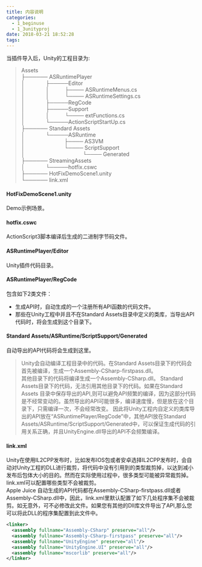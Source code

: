 ```yaml
---
title: 内容说明
categories:
  - 1_beginuse
  - 1_3unityproj
date: 2018-03-21 18:52:28
tags:
---
```

当插件导入后，Unity的工程目录为:

> Assets  
> ├────── ASRuntimePlayer  
> │        ├─────Editor  
> │        │      ├──── ASRuntimeMenus.cs   
> │        │      └──── ASRuntimeSettings.cs  
> │        ├─────RegCode  
> │        ├─────Support  
> │        │      └──── extFunctions.cs  
> │        └─────ActionScriptStartUp.cs  
> ├────── Standard Assets  
> │        └─────ASRuntime  
> │               ├──── AS3VM  
> │               └──── ScriptSupport  
> │                      └──── Generated  
> ├────── StreamingAssets  
> │        └─────hotfix.cswc  
> ├────── HotFixDemoScene1.unity  
> └────── link.xml             

#### HotFixDemoScene1.unity ####
Demo示例场景。
#### hotfix.cswc ####
ActionScript3脚本编译后生成的二进制字节码文件。
#### ASRuntimePlayer/Editor ####
Unity插件代码目录。
#### ASRuntimePlayer/RegCode ####
包含如下2类文件：
- 生成API时，自动生成的一个注册所有API函数的代码文件。
- 那些在Unity工程中并且不在Standard Assets目录中定义的类库，当导出API代码时，将会生成到这个目录下。  


#### Standard Assets/ASRuntime/ScriptSupport/Generated ####
自动导出的API代码将会生成到这里。

> Unity会自动编译工程目录中的代码。在Standard Assets目录下的代码会首先被编译，生成一个Assembly-CSharp-firstpass.dll。  
> 其他目录下的代码将编译生成一个Assembly-CSharp.dll。
> Standard Assets目录下的代码，无法引用其他目录下的代码。如果在Standard Assets 目录中保存导出的API,则可以避免API频繁的编译，因为这部分代码是不经常变动的。虽然导出的API可能很多，编译速度慢，但是放在这个目录下，只需编译一次，不会经常改变。
> 因此将Unity工程内自定义的类库导出的API放在“ASRuntimePlayer/RegCode”中，其他API放在Standard Assets/ASRuntime/ScriptSupport/Generated中，可以保证生成代码的引用关系正确，并且UnityEngine.dll导出的API不会频繁编译。

#### link.xml ####
Unity在使用IL2CPP发布时，比如发布IOS包或者安卓选择IL2CPP发布时，会自动对Unity工程的DLL进行裁剪，将代码中没有引用到的类型裁剪掉，以达到减小发布后包体大小的目的。然而在实际使用过程中，很多类型可能被异常裁剪掉。link.xml可以配置哪些类型不会被裁剪。  
Apple Juice 自动生成的API代码都在Assembly-CSharp-firstpass.dll或者Assembly-CSharp.dll中，因此，link.xml里默认配置了如下几处程序集不会被裁剪。如无意外，可不必修改此文件。如果您有其他的Dll库文件导出了API,那么您可以将此DLL的程序集配置到此文件中。   
```xml
<linker>  
  <assembly fullname="Assembly-CSharp" preserve="all"/>
  <assembly fullname="Assembly-CSharp-firstpass" preserve="all"/>
  <assembly fullname="UnityEngine" preserve="all"/>
  <assembly fullname="UnityEngine.UI" preserve="all"/>	
  <assembly fullname="mscorlib" preserve="all"/>
</linker>
```
